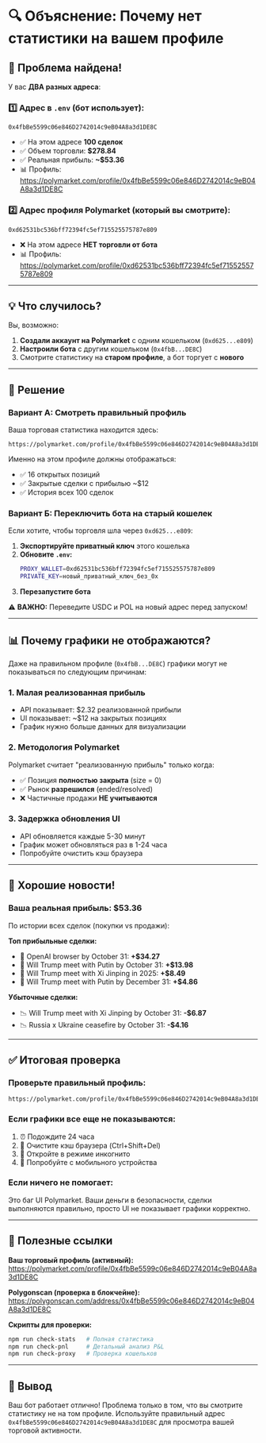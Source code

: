 # 🔍 Объяснение: Почему нет статистики на вашем профиле

## 🎯 Проблема найдена!

У вас **ДВА разных адреса**:

### 1️⃣ Адрес в `.env` (бот использует):

```
0x4fbBe5599c06e846D2742014c9eB04A8a3d1DE8C
```

- ✅ На этом адресе **100 сделок**
- ✅ Объем торговли: **$278.84**
- ✅ Реальная прибыль: **~$53.36**
- 📊 Профиль: https://polymarket.com/profile/0x4fbBe5599c06e846D2742014c9eB04A8a3d1DE8C

### 2️⃣ Адрес профиля Polymarket (который вы смотрите):

```
0xd62531bc536bff72394fc5ef715525575787e809
```

- ❌ На этом адресе **НЕТ торговли от бота**
- 📊 Профиль: https://polymarket.com/profile/0xd62531bc536bff72394fc5ef715525575787e809

---

## 💡 Что случилось?

Вы, возможно:

1. **Создали аккаунт на Polymarket** с одним кошельком (`0xd625...e809`)
2. **Настроили бота** с другим кошельком (`0x4fbB...DE8C`)
3. Смотрите статистику на **старом профиле**, а бот торгует с **нового**

---

## 🔧 Решение

### Вариант А: Смотреть правильный профиль

Ваша торговая статистика находится здесь:

```
https://polymarket.com/profile/0x4fbBe5599c06e846D2742014c9eB04A8a3d1DE8C
```

Именно на этом профиле должны отображаться:

- ✅ 16 открытых позиций
- ✅ Закрытые сделки с прибылью ~$12
- ✅ История всех 100 сделок

### Вариант Б: Переключить бота на старый кошелек

Если хотите, чтобы торговля шла через `0xd625...e809`:

1. **Экспортируйте приватный ключ** этого кошелька
2. **Обновите `.env`:**
    ```bash
    PROXY_WALLET=0xd62531bc536bff72394fc5ef715525575787e809
    PRIVATE_KEY=новый_приватный_ключ_без_0x
    ```
3. **Перезапустите бота**

⚠️ **ВАЖНО:** Переведите USDC и POL на новый адрес перед запуском!

---

## 📊 Почему графики не отображаются?

Даже на правильном профиле (`0x4fbB...DE8C`) графики могут не показываться по следующим причинам:

### 1. **Малая реализованная прибыль**

- API показывает: $2.32 реализованной прибыли
- UI показывает: ~$12 на закрытых позициях
- График нужно больше данных для визуализации

### 2. **Методология Polymarket**

Polymarket считает "реализованную прибыль" только когда:

- ✅ Позиция **полностью закрыта** (size = 0)
- ✅ Рынок **разрешился** (ended/resolved)
- ❌ Частичные продажи **НЕ учитываются**

### 3. **Задержка обновления UI**

- API обновляется каждые 5-30 минут
- График может обновляться раз в 1-24 часа
- Попробуйте очистить кэш браузера

---

## 🎉 Хорошие новости!

### Ваша реальная прибыль: **$53.36**

По истории всех сделок (покупки vs продажи):

**Топ прибыльные сделки:**

- 🥇 OpenAI browser by October 31: **+$34.27**
- 🥈 Will Trump meet with Putin by October 31: **+$13.98**
- 🥉 Will Trump meet with Xi Jinping in 2025: **+$8.49**
- 🏅 Will Trump meet with Putin by December 31: **+$4.86**

**Убыточные сделки:**

- 📉 Will Trump meet with Xi Jinping by October 31: **-$6.87**
- 📉 Russia x Ukraine ceasefire by October 31: **-$4.16**

---

## ✅ Итоговая проверка

### Проверьте правильный профиль:

```
https://polymarket.com/profile/0x4fbBe5599c06e846D2742014c9eB04A8a3d1DE8C
```

### Если графики все еще не показываются:

1. ⏰ Подождите 24 часа
2. 🧹 Очистите кэш браузера (Ctrl+Shift+Del)
3. 🔄 Откройте в режиме инкогнито
4. 📱 Попробуйте с мобильного устройства

### Если ничего не помогает:

Это баг UI Polymarket. Ваши деньги в безопасности, сделки выполняются правильно, просто UI не показывает графики корректно.

---

## 📱 Полезные ссылки

**Ваш торговый профиль (активный):**
https://polymarket.com/profile/0x4fbBe5599c06e846D2742014c9eB04A8a3d1DE8C

**Polygonscan (проверка в блокчейне):**
https://polygonscan.com/address/0x4fbBe5599c06e846D2742014c9eB04A8a3d1DE8C

**Скрипты для проверки:**

```bash
npm run check-stats   # Полная статистика
npm run check-pnl     # Детальный анализ P&L
npm run check-proxy   # Проверка кошельков
```

---

## 🤖 Вывод

Ваш бот работает отлично! Проблема только в том, что вы смотрите статистику не на том профиле. Используйте правильный адрес `0x4fbBe5599c06e846D2742014c9eB04A8a3d1DE8C` для просмотра вашей торговой активности.
